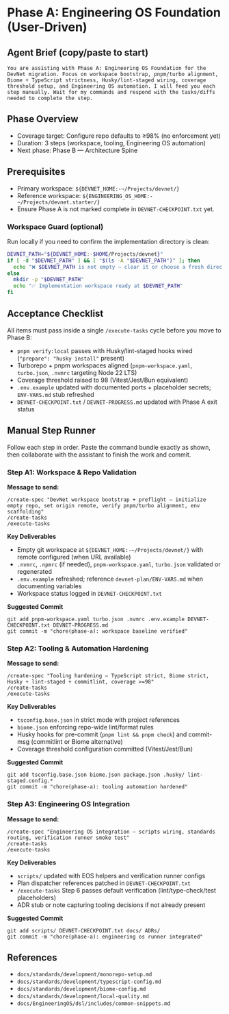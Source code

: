 # Phase A: Engineering OS Foundation (User-Driven)

## Agent Brief (copy/paste to start)
```
You are assisting with Phase A: Engineering OS Foundation for the DevNet migration. Focus on workspace bootstrap, pnpm/turbo alignment, Biome + TypeScript strictness, Husky/lint-staged wiring, coverage threshold setup, and Engineering OS automation. I will feed you each step manually. Wait for my commands and respond with the tasks/diffs needed to complete the step.
```

## Phase Overview
- Coverage target: Configure repo defaults to ≥98% (no enforcement yet)
- Duration: 3 steps (workspace, tooling, Engineering OS automation)
- Next phase: Phase B — Architecture Spine

## Prerequisites
- Primary workspace: `${DEVNET_HOME:-~/Projects/devnet/}`
- Reference workspace: `${ENGINEERING_OS_HOME:-~/Projects/devnet.starter/}`
- Ensure Phase A is not marked complete in `DEVNET-CHECKPOINT.txt` yet.

### Workspace Guard (optional)
Run locally if you need to confirm the implementation directory is clean:
```bash
DEVNET_PATH="${DEVNET_HOME:-$HOME/Projects/devnet}"
if [ -d "$DEVNET_PATH" ] && [ "$(ls -A "$DEVNET_PATH")" ]; then
  echo "❌ $DEVNET_PATH is not empty — clear it or choose a fresh directory"
else
  mkdir -p "$DEVNET_PATH"
  echo "✅ Implementation workspace ready at $DEVNET_PATH"
fi
```

## Acceptance Checklist
All items must pass inside a single `/execute-tasks` cycle before you move to Phase B:
- `pnpm verify:local` passes with Husky/lint-staged hooks wired (`"prepare": "husky install"` present)
- Turborepo + pnpm workspaces aligned (`pnpm-workspace.yaml`, `turbo.json`, `.nvmrc` targeting Node 22 LTS)
- Coverage threshold raised to 98 (Vitest/Jest/Bun equivalent)
- `.env.example` updated with documented ports + placeholder secrets; `ENV-VARS.md` stub refreshed
- `DEVNET-CHECKPOINT.txt` / `DEVNET-PROGRESS.md` updated with Phase A exit status

## Manual Step Runner
Follow each step in order. Paste the command bundle exactly as shown, then collaborate with the assistant to finish the work and commit.

### Step A1: Workspace & Repo Validation
**Message to send:**
```
/create-spec "DevNet workspace bootstrap + preflight — initialize empty repo, set origin remote, verify pnpm/turbo alignment, env scaffolding"
/create-tasks
/execute-tasks
```

**Key Deliverables**
- Empty git workspace at `${DEVNET_HOME:-~/Projects/devnet/}` with remote configured (when URL available)
- `.nvmrc`, `.npmrc` (if needed), `pnpm-workspace.yaml`, `turbo.json` validated or regenerated
- `.env.example` refreshed; reference `devnet-plan/ENV-VARS.md` when documenting variables
- Workspace status logged in `DEVNET-CHECKPOINT.txt`

**Suggested Commit**
```
git add pnpm-workspace.yaml turbo.json .nvmrc .env.example DEVNET-CHECKPOINT.txt DEVNET-PROGRESS.md
git commit -m "chore(phase-a): workspace baseline verified"
```

### Step A2: Tooling & Automation Hardening
**Message to send:**
```
/create-spec "Tooling hardening — TypeScript strict, Biome strict, Husky + lint-staged + commitlint, coverage >=98"
/create-tasks
/execute-tasks
```

**Key Deliverables**
- `tsconfig.base.json` in strict mode with project references
- `biome.json` enforcing repo-wide lint/format rules
- Husky hooks for pre-commit (`pnpm lint && pnpm check`) and commit-msg (commitlint or Biome alternative)
- Coverage threshold configuration committed (Vitest/Jest/Bun)

**Suggested Commit**
```
git add tsconfig.base.json biome.json package.json .husky/ lint-staged.config.*
git commit -m "chore(phase-a): tooling automation hardened"
```

### Step A3: Engineering OS Integration
**Message to send:**
```
/create-spec "Engineering OS integration — scripts wiring, standards routing, verification runner smoke test"
/create-tasks
/execute-tasks
```

**Key Deliverables**
- `scripts/` updated with EOS helpers and verification runner configs
- Plan dispatcher references patched in `DEVNET-CHECKPOINT.txt`
- `/execute-tasks` Step 6 passes default verification (lint/type-check/test placeholders)
- ADR stub or note capturing tooling decisions if not already present

**Suggested Commit**
```
git add scripts/ DEVNET-CHECKPOINT.txt docs/ ADRs/
git commit -m "chore(phase-a): engineering os runner integrated"
```

## References
- `docs/standards/development/monorepo-setup.md`
- `docs/standards/development/typescript-config.md`
- `docs/standards/development/biome-config.md`
- `docs/standards/development/local-quality.md`
- `docs/EngineeringOS/dsl/includes/common-snippets.md`
